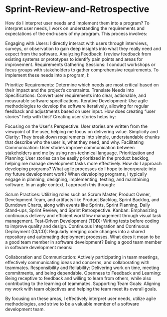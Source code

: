 # Sprint-Review-and-Retrospective

How do I interpret user needs and implement them into a program?
To interpret user needs, I work on understanding the requirements and expectations of the end-users of my program. This process involves:

Engaging with Users: I directly interact with users through interviews, surveys, or observation to gain deep insights into what they really need and expect from the software.
Analyzing Feedback: I review feedback from existing systems or prototypes to identify pain points and areas for improvement.
Requirements Gathering Sessions: I conduct workshops or focus groups with stakeholders to gather comprehensive requirements.
To implement these needs into a program, I:

Prioritize Requirements: Determine which needs are most critical based on their impact and the project’s constraints.
Translate Needs into Specifications: Convert user requirements into clear, actionable, and measurable software specifications.
Iterative Development: Use agile methodologies to develop the software iteratively, allowing for regular feedback and adjustments based on user input.
How does creating “user stories” help with this?
Creating user stories helps by:

Focusing on the User's Perspective: User stories are written from the viewpoint of the user, helping me focus on delivering value.
Simplicity and Clarity: They break down requirements into simple, understandable chunks that describe who the user is, what they need, and why.
Facilitating Communication: User stories improve communication between stakeholders and me by using non-technical language.
Prioritization and Planning: User stories can be easily prioritized in the product backlog, helping me manage development tasks more effectively.
How do I approach developing programs? What agile processes do I hope to incorporate into my future development work?
When developing programs, I typically engage in planning, designing, implementing, testing, and maintaining software. In an agile context, I approach this through:

Scrum Practices: Utilizing roles such as Scrum Master, Product Owner, Development Team, and artifacts like Product Backlog, Sprint Backlog, and Burndown Charts, along with events like Sprints, Sprint Planning, Daily Stand-ups, Sprint Review, and Sprint Retrospective.
Kanban: Emphasizing continuous delivery and efficient workflow management through visual task management.
Test-Driven Development (TDD): Writing tests before coding to improve quality and design.
Continuous Integration and Continuous Deployment (CI/CD): Regularly merging code changes into a shared repository and automating deployment processes.
What does it mean to be a good team member in software development?
Being a good team member in software development means:

Collaboration and Communication: Actively participating in team meetings, effectively communicating ideas and concerns, and collaborating with teammates.
Responsibility and Reliability: Delivering work on time, meeting commitments, and being dependable.
Openness to Feedback and Learning: Being receptive to feedback and willing to learn from others, while also contributing to the learning of teammates.
Supporting Team Goals: Aligning my work with team objectives and helping the team meet its overall goals.

By focusing on these areas, I effectively interpret user needs, utilize agile methodologies, and strive to be a valuable member of a software development team.
